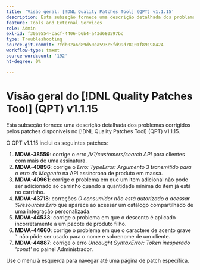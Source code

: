 ```yaml
---
title: 'Visão geral: [!DNL Quality Patches Tool] (QPT) v1.1.15'
description: Esta subseção fornece uma descrição detalhada dos problemas corrigidos pelos patches disponíveis no  [!DNL Quality Patches Tool] (QPT) v1.1.15.
feature: Tools and External Services
role: Admin
exl-id: f30a9554-cacf-4406-b6b4-a43d680597bc
type: Troubleshooting
source-git-commit: 7fdb02a6d89d50ea593c5fd99d78101f89198424
workflow-type: tm+mt
source-wordcount: '192'
ht-degree: 0%

---
```


# Visão geral do [!DNL Quality Patches Tool] (QPT) v1.1.15

Esta subseção fornece uma descrição detalhada dos problemas corrigidos pelos patches disponíveis no [!DNL Quality Patches Tool] (QPT) v1.1.15.

O QPT v1.1.15 inclui os seguintes patches:

1. **MDVA-38559**: corrige o erro */V1/customers/search API* para clientes com mais de uma assinatura.
1. **MDVA-40896**: corrige o *Erro: TypeError: Argumento 3 transmitido para o erro do Magento* na API assíncrona de produto em massa.
1. **MDVA-40961**: corrige o problema em que um item adicional não pode ser adicionado ao carrinho quando a quantidade mínima do item já está no carrinho.
1. **MDVA-43718**: correções *O consumidor não está autorizado a acessar %resources.Erro* que aparece ao acessar um catálogo compartilhado de uma integração personalizada.
1. **MDVA-44533**: corrige o problema em que o desconto é aplicado incorretamente a um pacote de produto filho.
1. **MDVA-44660**: corrige o problema em que o caractere de acento grave ``` ` ``` não pôde ser usado para o nome e sobrenome de um cliente.
1. **MDVA-44887**: corrige o erro *Uncaught SyntaxError: Token inesperado &#39;const&#39;* no painel Administrador.

Use o menu à esquerda para navegar até uma página de patch específica.
